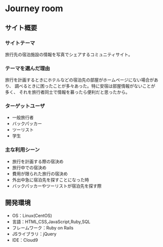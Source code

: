 # Journey room
## サイト概要
### サイトテーマ
旅行先の宿泊施設の情報を写真でシェアするコミュニティサイト。
​
### テーマを選んだ理由
旅行を計画するときにホテルなどの宿泊先の部屋がホームページにない場合があり、
調べるときに困ったことが多々あった。特に安宿は部屋情報がないことが多く、
それを旅行者同士で情報を募ったら便利だと思ったから。
​
### ターゲットユーザ
- 一般旅行者
- バックパッカー
- ツーリスト
- 学生
### 主な利用シーン
- 旅行を計画する際の宿決め
- 旅行中での宿決め
- 費用が限られた旅行の宿決め
- 外出中急に宿泊先を探すことになった時
- バックパッカーやツーリストが宿泊先を探す際

## 開発環境
- OS：Linux(CentOS)
- 言語：HTML,CSS,JavaScript,Ruby,SQL
- フレームワーク：Ruby on Rails
- JSライブラリ：jQuery
- IDE：Cloud9
​
